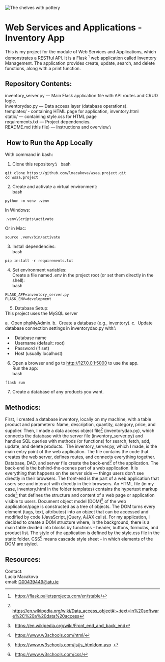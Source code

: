 ![The shelves with pottery](https://images.pexels.com/photos/3094041/pexels-photo-3094041.jpeg)
# Web Services and Applications - Inventory App
This is my project for the module of Web Services and Applications, which demonstrates a RESTful API. It is a Flask [^1] web application called Inventory Management. The application provides create, update, search, and delete functions, along with a print function.

## Repository Contents:
inventory_server.py — Main Flask application file with API routes and CRUD logic.\
inventorydao.py — Data access layer (database operations).\
templates/ - containing HTML page for application, inventory.html\
static/ — containing style.css for HTML page\
requirements.txt — Project dependencies.\
README.md (this file) — Instructions and overview.\

##  How to Run the App Locally
With command in bash:

1. Clone this repository:\  
 bash
 ```
 git clone https://github.com/lmacakova/wsaa.project.git
 cd wsaa.project
 ```

2. Create and activate a virtual environment:\
 bash
 ```
 python -m venv .venv
 ```
 In Windows:
 ```
 .venv\Scripts\activate
 ```
 Or in Mac:
 ```
 source .venv/bin/activate
 ```

3. Install dependencies:\
 bash
 ```
 pip install -r requirements.txt
 ```

4. Set environment variables:\
 Create a file named .env in the project root (or set them directly in the shell):\
 bash
 ```
 FLASK_APP=inventory_server.py
 FLASK_ENV=development
 ```
    
5. Database Setup:\
 This project uses the MySQL server

a.  Open phpMyAdmin.
b.  Create a database (e.g., inventory).
c.  Update database connection settings in inventorydao.py with:\
 -   Database name
 -   Username (default: root)
 -   Password (if set)
 -   Host (usually localhost)

6. Open a browser and go to http://127.0.0.1:5000 to use the app.\
 Run the app:\
 bash
 ```
 flask run
 ```
7. Create a database of any products you want.

## Methodics:
First, I created a database inventory, locally on my machine, with a table product and parameters: Name, description, quantity, category, price, and supplier. Then, I made a data access object file[^2] (inventorydao.py), which connects the database with the server file (inventory_server.py) and handles SQL queries with methods (or functions) for search, fetch, add, update, and delete products.  The inventory_server.py, which I made, is the main entry point of the web application. The file contains the code that creates the web server, defines routes, and connects everything together. Database, DAO, and server file create the back-end[^3] of the application. The back-end is the behind-the-scenes part of a web application. It is everything that happens on the server side — things users don't see directly in their browsers. The front-end is the part of a web application that users see and interact with directly in their browsers. An HTML file (in my case, inventory.html in the folder templates) contains the hypertext markup code[^4] that defines the structure and content of a web page or application visible to users. Document object model (DOM)[^5] of the web application/page is constructed as a tree of objects. The DOM turns every element (tags, text, attributes) into an object that can be accessed and modified by code (JavaScript, jQuery, AJAX calls). For my application, I decided to create a DOM structure where, in the background, there is a main table divided into blocks by functions - header, buttons, formulas, and product list. The style of the application is defined by the style.css file in the static folder. CSS[^6] means cascade style sheet - in which elements of the DOM are styled. 


## Resources: 
[^1]:   https://flask.palletsprojects.com/en/stable/
[^2]:   https://en.wikipedia.org/wiki/Data_access_object#:~:text=In%20software%2C%20a%20data%20access
[^3]:   https://en.wikipedia.org/wiki/Front_end_and_back_end
[^4]:   https://www.w3schools.com/html/
[^5]:   https://www.w3schools.com/js/js_htmldom.asp  
[^6]:   https://www.w3schools.com/css/




 


Contact:\
Lucia Macakova\
email: G00439449@atu.ie

